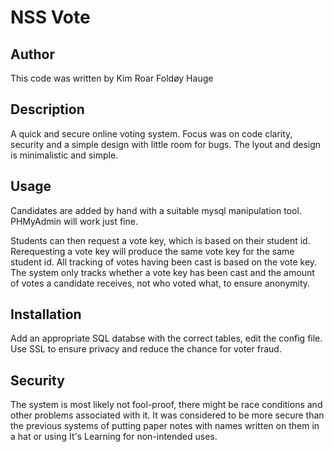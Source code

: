 # NSS Vote

## Author

This code was written by Kim Roar Foldøy Hauge

## Description

A quick and secure online voting system. Focus was on code clarity, security and a simple design with little room for bugs. The lyout and design is minimalistic and simple. 

## Usage

Candidates are added by hand with a suitable mysql manipulation tool. PHMyAdmin will work just fine.

Students can then request a vote key, which is based on their student id. Rerequesting a vote key will produce the same vote key for the same student id. All tracking of votes having been cast is based on the vote key. The system only tracks whether a vote key has been cast and the amount of votes a candidate receives, not who voted what, to ensure anonymity.

## Installation

Add an appropriate SQL databse with the correct tables, edit the config file. Use SSL to ensure privacy and reduce the chance for voter fraud.

## Security

The system is most likely not fool-proof, there might be race conditions and other problems associated with it. It was considered to be more secure than the previous systems of putting paper notes with names written on them in a hat or using It's Learning for non-intended uses.
